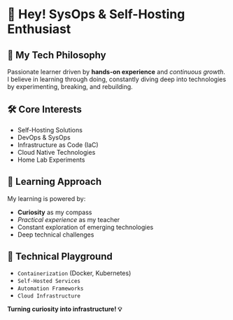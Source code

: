 # 👋 Hey! SysOps & Self-Hosting Enthusiast

## 🚀 My Tech Philosophy
Passionate learner driven by **hands-on experience** and *continuous growth*. I believe in learning through doing, constantly diving deep into technologies by experimenting, breaking, and rebuilding.

## 🛠️ Core Interests
- Self-Hosting Solutions
- DevOps & SysOps
- Infrastructure as Code (IaC)
- Cloud Native Technologies
- Home Lab Experiments

## 🌱 Learning Approach
My learning is powered by:
- **Curiosity** as my compass
- *Practical experience* as my teacher
- Constant exploration of emerging technologies
- Deep technical challenges

## 🔧 Technical Playground
- `Containerization` (Docker, Kubernetes)
- `Self-Hosted Services`
- `Automation Frameworks`
- `Cloud Infrastructure`

**Turning curiosity into infrastructure! 💡**
